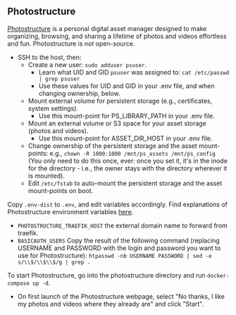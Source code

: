 ## Photostructure

[Photostructure](https://photostructure.com/server/photostructure-for-servers/)
is a personal digital asset manager designed to make organizing, browsing,
and sharing a lifetime of photos and videos effortless and fun.
Photostructure is *not* open-source.

- SSH to the host, then:
  - Create a new user: `sudo adduser psuser`.
    - Learn what UID and GID `psuser` was assigned to: `cat /etc/passwd | grep psuser`
    - Use these values for UID and GID in your .env file, and when changing ownership, below.
  - Mount external volume for persistent storage (e.g., certificates, system settings).
    - Use this mount-point for PS_LIBRARY_PATH in your .env file. 
  - Mount an external volume or S3 space for your asset storage (photos and videos).
    - Use this mount-point for ASSET_DIR_HOST in your .env file. 
  - Change ownership of the persistent storage and the asset mount-points:
e.g., `chown -R 1000:1000 /mnt/ps_assets /mnt/ps_config` (You only need to do this once, ever:
once you set it, it's in the inode for the directory - i.e., the owner stays
with the directory wherever it is mounted).
  - Edit `/etc/fstab` to auto-mount the persistent storage and the asset mount-points on boot.

Copy `.env-dist` to `.env`, and edit variables accordingly. Find explanations
of Photostructure environment variables [here](https://github.com/photostructure/photostructure-for-servers/blob/main/defaults.env).

 * `PHOTOSTRUCTURE_TRAEFIK_HOST` the external domain name to forward from traefik.
 * `BASICAUTH_USERS` Copy the result of the following command (replacing USERNAME and PASSWORD with the login and
password you want to use for Photostructure): `htpasswd -nb USERNAME PASSWORD | sed -e s/\\$/\\$\\$/g | grep .`

To start Photostructure, go into the photostructure directory and run `docker-compose up -d`. 

- On first launch of the Photostructure webpage, select "No thanks, I like my photos and videos where they already are" and click "Start".